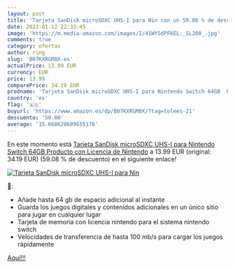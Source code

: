 ```yaml
---
layout: post
title: 'Tarjeta SanDisk microSDXC UHS-I para Nin con un 59.08 % de descuento'
date: 2021-01-12 22:33:45
image: 'https://m.media-amazon.com/images/I/41WY5dPF6EL._SL200_.jpg'
comments: true
category: ofertas
author: ring
slug: 'B07KXRGM8X-es'
actualPrice: 13.99 EUR
currency: EUR
price: 13.99
comparePrice: 34.19 EUR
prodname: 'Tarjeta SanDisk microSDXC UHS-I para Nintendo Switch 64GB  Producto con Licencia de Nintendo'
country: 'es'
flag: '🇪🇸'
buyurl: 'https://www.amazon.es/dp/B07KXRGM8X/?tag=tolees-21'
descuento: '59.08'
average: '15.668620689655176'
---
```


En este momento está [Tarjeta SanDisk microSDXC UHS-I para Nintendo Switch 64GB  Producto con Licencia de Nintendo](https://www.amazon.es/dp/B07KXRGM8X/?tag=tolees-21) a 13.99 EUR (original: 34.19 EUR) (59.08 %  de descuento) en el siguiente enlace!

[![Tarjeta SanDisk microSDXC UHS-I para Nin](https://m.media-amazon.com/images/I/41WY5dPF6EL._SL200_.jpg)](https://www.amazon.es/dp/B07KXRGM8X/?tag=tolees-21)

🔎:

- Añade hasta 64 gb de espacio adicional al instante
- Guarda los juegos digitales y contenidos adicionales en un único sitio para jugar en cualquier lugar
- Tarjeta de memoria con licencia nintendo para el sistema nintendo switch
- Velocidades de transferencia de hasta 100 mb/s para cargar los juegos rápidamente

[Aquí!!!](https://www.amazon.es/dp/B07KXRGM8X/?tag=tolees-21)
